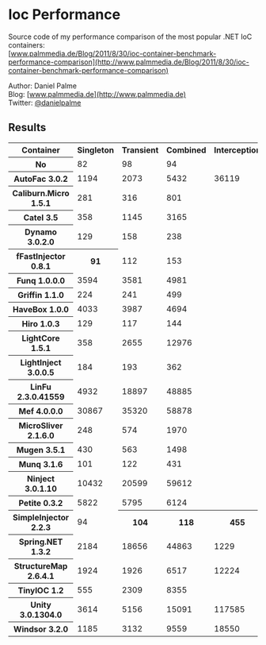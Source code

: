 Ioc Performance
===============

Source code of my performance comparison of the most popular .NET IoC containers:  
[www.palmmedia.de/Blog/2011/8/30/ioc-container-benchmark-performance-comparison](http://www.palmmedia.de/Blog/2011/8/30/ioc-container-benchmark-performance-comparison)

Author: Daniel Palme  
Blog: [www.palmmedia.de](http://www.palmmedia.de)  
Twitter: [@danielpalme](http://twitter.com/danielpalme)  

Results
-------
<table>
<tr><th>Container</th><th>Singleton</th><th>Transient</th><th>Combined</th><th>Interception</th></tr>
<tr><th>No</th><td>82</td><td>98</td><td>94</td><td></td></tr>
<tr><th>AutoFac 3.0.2</th><td>1194</td><td>2073</td><td>5432</td><td>36119</td></tr>
<tr><th>Caliburn.Micro 1.5.1</th><td>281</td><td>316</td><td>801</td><td></td></tr>
<tr><th>Catel 3.5</th><td>358</td><td>1145</td><td>3165</td><td></td></tr>
<tr><th>Dynamo 3.0.2.0</th><td>129</td><td>158</td><td>238</td><td></td></tr>
<tr><th>fFastInjector 0.8.1</th><th>91</th><td>112</td><td>153</td><td></td></tr>
<tr><th>Funq 1.0.0.0</th><td>3594</td><td>3581</td><td>4981</td><td></td></tr>
<tr><th>Griffin 1.1.0</th><td>224</td><td>241</td><td>499</td><td></td></tr>
<tr><th>HaveBox 1.0.0</th><td>4033</td><td>3987</td><td>4694</td><td></td></tr>
<tr><th>Hiro 1.0.3</th><td>129</td><td>117</td><td>144</td><td></td></tr>
<tr><th>LightCore 1.5.1</th><td>358</td><td>2655</td><td>12976</td><td></td></tr>
<tr><th>LightInject 3.0.0.5</th><td>184</td><td>193</td><td>362</td><td></td></tr>
<tr><th>LinFu 2.3.0.41559</th><td>4932</td><td>18897</td><td>48885</td><td></td></tr>
<tr><th>Mef 4.0.0.0</th><td>30867</td><td>35320</td><td>58878</td><td></td></tr>
<tr><th>MicroSliver 2.1.6.0</th><td>248</td><td>574</td><td>1970</td><td></td></tr>
<tr><th>Mugen 3.5.1</th><td>430</td><td>563</td><td>1498</td><td></td></tr>
<tr><th>Munq 3.1.6</th><td>101</td><td>122</td><td>431</td><td></td></tr>
<tr><th>Ninject 3.0.1.10</th><td>10432</td><td>20599</td><td>59612</td><td></td></tr>
<tr><th>Petite 0.3.2</th><td>5822</td><td>5795</td><td>6124</td><td></td></tr>
<tr><th>SimpleInjector 2.2.3</th><td>94</td><th>104</th><th>118</th><th>455</th></tr>
<tr><th>Spring.NET 1.3.2</th><td>2184</td><td>18656</td><td>44863</td><td>1229</td></tr>
<tr><th>StructureMap 2.6.4.1</th><td>1924</td><td>1926</td><td>6517</td><td>12224</td></tr>
<tr><th>TinyIOC 1.2</th><td>555</td><td>2309</td><td>8355</td><td></td></tr>
<tr><th>Unity 3.0.1304.0</th><td>3614</td><td>5156</td><td>15091</td><td>117585</td></tr>
<tr><th>Windsor 3.2.0</th><td>1185</td><td>3132</td><td>9559</td><td>18550</td></tr>
</table>

